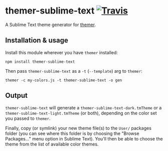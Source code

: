 # themer-sublime-text [![Travis](https://img.shields.io/travis/mjswensen/themer-sublime-text.svg)](https://travis-ci.org/mjswensen/themer-sublime-text)

A Sublime Text theme generator for [themer](https://github.com/mjswensen/themer).

## Installation & usage

Install this module wherever you have `themer` installed:

    npm install themer-sublime-text

Then pass `themer-sublime-text` as a `-t` (`--template`) arg to `themer`:

    themer -c my-colors.js -t themer-sublime-text -o gen

## Output

`themer-sublime-text` will generate a `themer-sublime-text-dark.tmTheme` or a `themer-sublime-text-light.tmTheme` (or both), depending on the color set you passed to `themer`.

Finally, copy (or symlink) your new theme file(s) to the `User/` packages folder (you can see where this folder is by choosing the "Browse Packages..." menu option in Sublime Text). You'll then be able to choose the theme from the list of available color themes.
